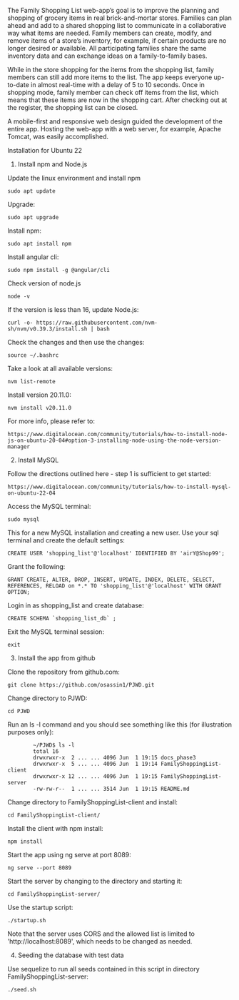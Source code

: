 The Family Shopping List web-app’s goal is to improve the planning and shopping of grocery items in real brick-and-mortar stores. Families can plan ahead and add to a shared shopping list to communicate in a collaborative way what items are needed. Family members can create, modify, and remove items of a store’s inventory, for example, if certain products are no longer desired or available. All participating families share the same inventory data and can exchange ideas on a family-to-family bases.

While in the store shopping for the items from the shopping list, family members can still add more items to the list. The app keeps everyone up-to-date in almost real-time with a delay of 5 to 10 seconds. Once in shopping mode, family member can check off items from the list, which means that these items are now in the shopping cart. After checking out at the register, the shopping list can be closed.

A mobile-first and responsive web design guided the development of the entire app. Hosting the web-app with a web server, for example, Apache Tomcat, was easily accomplished.

Installation for Ubuntu 22

1. Install npm and Node.js

Update the linux environment and install npm

    sudo apt update

Upgrade: 

    sudo apt upgrade

Install npm:

    sudo apt install npm

Install angular cli:

    sudo npm install -g @angular/cli

Check version of node.js

    node -v

If the version is less than 16, update Node.js:
  
    curl -o- https://raw.githubusercontent.com/nvm-sh/nvm/v0.39.3/install.sh | bash

Check the changes and then use the changes:

    source ~/.bashrc

Take a look at all available versions:

    nvm list-remote

Install version 20.11.0:

    nvm install v20.11.0

For more info, please refer to:

    https://www.digitalocean.com/community/tutorials/how-to-install-node-js-on-ubuntu-20-04#option-3-installing-node-using-the-node-version-manager

2. Install MySQL

Follow the directions outlined here - step 1 is sufficient to get started:

    https://www.digitalocean.com/community/tutorials/how-to-install-mysql-on-ubuntu-22-04

Access the MySQL terminal:

    sudo mysql

This for a new MySQL installation and creating a new user. Use your sql terminal and create the default settings:

    CREATE USER 'shopping_list'@'localhost' IDENTIFIED BY 'airY@Shop99';

Grant the following:

    GRANT CREATE, ALTER, DROP, INSERT, UPDATE, INDEX, DELETE, SELECT, REFERENCES, RELOAD on *.* TO 'shopping_list'@'localhost' WITH GRANT OPTION;

Login in as shopping_list and create database:

    CREATE SCHEMA `shopping_list_db` ;

Exit the MySQL terminal session:

    exit

3. Install the app from github

Clone the repository from github.com:

    git clone https://github.com/osassin1/PJWD.git

Change directory to PJWD:

    cd PJWD

Run an ls -l command and you should see something like this (for illustration purposes only):

            ~/PJWD$ ls -l
            total 16
            drwxrwxr-x  2 ... ... 4096 Jun  1 19:15 docs_phase3
            drwxrwxr-x  5 ... ... 4096 Jun  1 19:14 FamilyShoppingList-client
            drwxrwxr-x 12 ... ... 4096 Jun  1 19:15 FamilyShoppingList-server
            -rw-rw-r--  1 ... ... 3514 Jun  1 19:15 README.md

Change directory to FamilyShoppingList-client and install:

    cd FamilyShoppingList-client/

Install the client with npm install:

    npm install

Start the app using ng serve at port 8089:

    ng serve --port 8089

Start the server by changing to the directory and starting it:

    cd FamilyShoppingList-server/

Use the startup script:

    ./startup.sh

Note that the server uses CORS and the allowed list is limited to 'http://localhost:8089', which needs to be changed as needed.

4. Seeding the database with test data

Use sequelize to run all seeds contained in this script in directory FamilyShoppingList-server:

    ./seed.sh






